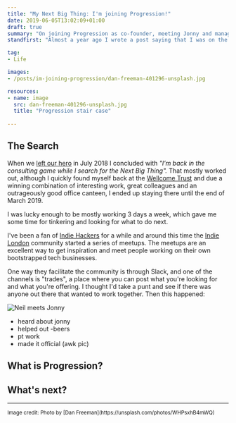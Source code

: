 ```yaml
---
title: "My Next Big Thing: I'm joining Progression!"
date: 2019-06-05T13:02:09+01:00
draft: true
summary: "On joining Progression as co-founder, meeting Jonny and managing career growth in digital teams."
standfirst: "Almost a year ago I wrote a post saying that I was on the lookout for my Next Big Thing, well I found it!"

tag:
- Life

images:
- /posts/im-joining-progression/dan-freeman-401296-unsplash.jpg

resources:
- name: image
  src: dan-freeman-401296-unsplash.jpg
  title: "Progression stair case"
  
---
```

## The Search
When we [left our hero](/posts/writing-my-next-steps/) in July 2018 I concluded with *"I’m back in the consulting game while I search for the Next Big Thing".* That mostly worked out, although I quickly found myself back at the [Wellcome Trust](https://medium.com/wellcome-digital) and due a winning combination of interesting work, great colleagues and an outrageously good office canteen, I ended up staying there until the end of March 2019.

I was lucky enough to be mostly working 3 days a week, which gave me some time for tinkering and looking for what to do next.

I've been a fan of [Indie Hackers](https://www.indiehackers.com/) for a while and around this time the [Indie London](https://indieldn.com/events/) community started a series of meetups. The meetups are an excellent way to get inspiration and meet people working on their own bootstrapped tech businesses.

One way they facilitate the community is through Slack, and one of the channels is "trades", a place where you can post what you're looking for and what you're offering. I thought I'd take a punt and see if there was anyone out there that wanted to work together. Then this happened:

![Neil meets Jonny](/posts/im-joining-progression/neil-met-jonny.png)

- heard about jonny
- helped out
-beers
- pt work
- made it official (awk pic)

## What is Progression?

## What's next?

<hr>
<small>
Image credit: Photo by [Dan Freeman](https://unsplash.com/photos/WHPsxhB4mWQ) 
 
</small>
